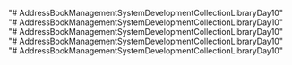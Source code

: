 "# AddressBookManagementSystemDevelopmentCollectionLibraryDay10" 
"# AddressBookManagementSystemDevelopmentCollectionLibraryDay10" 
"# AddressBookManagementSystemDevelopmentCollectionLibraryDay10" 
"# AddressBookManagementSystemDevelopmentCollectionLibraryDay10" 
"# AddressBookManagementSystemDevelopmentCollectionLibraryDay10" 
